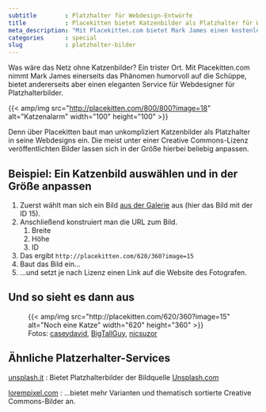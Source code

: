 ```yaml
---
subtitle        : Platzhalter für Webdesign-Entwürfe
title           : Placekitten bietet Katzenbilder als Platzhalter für Webdesigns
meta_description: "Mit Placekitten.com bietet Mark James einen kostenlosen Service, um schnell Katzenbilder als Platzhalterbilder in eigene Webdesigns einzubauen."
categories      : special
slug            : platzhalter-bilder
---
```

Was wäre das Netz ohne Katzenbilder? Ein trister Ort. Mit Placekitten.com nimmt Mark James einerseits das Phänomen humorvoll auf die Schüppe, bietet andererseits aber einen eleganten Service für Webdesigner für Platzhalterbilder.
<!-- readmore -->

{{< amp/img src="http://placekitten.com/800/800?image=18" alt="Katzenalarm" width="100" height="100" >}}

Denn über Placekitten baut man unkompliziert Katzenbilder als Platzhalter in seine Webdesigns ein. Die meist unter einer Creative Commons-Lizenz veröffentlichten Bilder lassen sich in der Größe hierbei beliebig anpassen.

## Beispiel: Ein Katzenbild auswählen und in der Größe anpassen

1. Zuerst wählt man sich ein Bild <a href="http://placekitten.com/attribution.html" target="_blank">aus der Galerie</a> aus (hier das Bild mit der ID 15).
2. Anschließend konstruiert man die URL zum Bild.
    1. Breite
    2. Höhe
    3. ID
3. Das ergibt `http://placekitten.com/620/360?image=15`
4. Baut das Bild ein...
5. ...und setzt je nach Lizenz einen Link auf die Website des Fotografen.

## Und so sieht es dann aus
<figure>
    {{< amp/img src="http://placekitten.com/620/360?image=15" alt="Noch eine Katze" width="620" height="360" >}}
    <figcaption>Fotos: <a href="http://flickr.com/photos/caseydavid/">caseydavid</a>, <a href="http://flickr.com/photos/bigtallguy/">BigTallGuy</a>, <a href="http://flickr.com/photos/nicsuzor/">nicsuzor</a>
</figcaption>
</figure>

## Ähnliche Platzerhalter-Services

[unsplash.it](https://unsplash.it/)
:   Bietet Platzhalterbilder der Bildquelle [Unsplash.com](http://unsplash.com)

[lorempixel.com](http://lorempixel.com/)
:   ...bietet mehr Varianten und thematisch sortierte Creative Commons-Bilder an.
